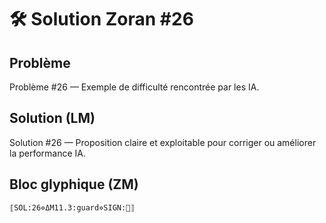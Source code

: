 # 🛠️ Solution Zoran #26

## Problème
Problème #26 — Exemple de difficulté rencontrée par les IA.

## Solution (LM)
Solution #26 — Proposition claire et exploitable pour corriger ou améliorer la performance IA.

## Bloc glyphique (ZM)
```
⟦SOL:26⋄ΔM11.3:guard⋄SIGN:🦋⟧
```
